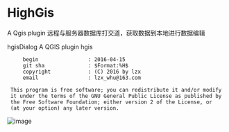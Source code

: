 # HighGis
A Qgis plugin 远程与服务器数据库打交道，获取数据到本地进行数据编辑
 
 hgisDialog  A QGIS plugin 
 hgis 
         
         begin                : 2016-04-15 
         git sha              : $Format:%H$ 
         copyright            : (C) 2016 by lzx 
         email                : lzx_whu@163.com 
                                                                           
     This program is free software; you can redistribute it and/or modify   
     it under the terms of the GNU General Public License as published by  
     the Free Software Foundation; either version 2 of the License, or      
     (at your option) any later version.                                   

![image](https://github.com/lzxleslie/HighGIs_Qgis/raw/master/images/qgis_p.png)
